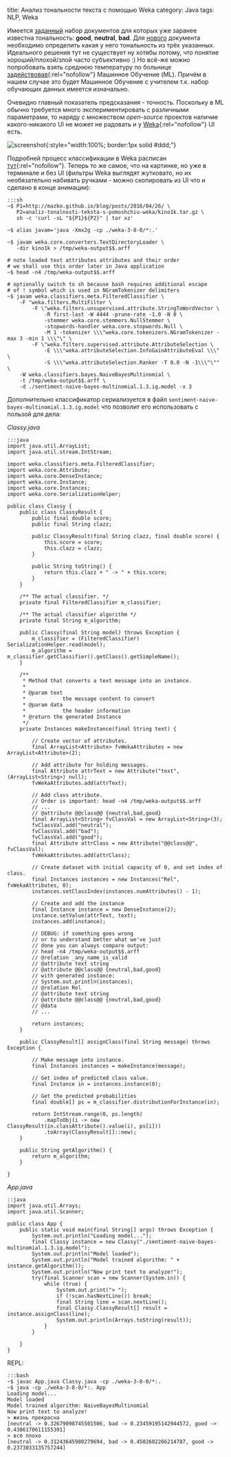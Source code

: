 title: Анализ тональности текста с помощью Weka
category: Java
tags: NLP, Weka


Имеется [заданный]({attach}kino1k.tar.gz) набор документов для которых уже заранее известна тональность: **good**, **neutral**, **bad**. Для [нового](http://ole.in.ua/) документа необходимо определить какая у него тональность из трёх указанных.
Идеального решения тут не существует ну хотябы потому, что понятие хороший/плохой/злой часто субъективно :) Но всё-же можно попробовать взять среднюю температуру по больнице [задействовав](https://habrahabr.ru/post/149605/){:rel="nofollow"} Машинное Обучение (ML). Причём в нашем случае это будет Машинное Обучение с учителем т.к. набор обучающих данных имеется изначально.

Очевидно главный показатель предсказания - точность. Поскольку в ML обычно требуется много экспериментировать с различными параметрами, то наряду с множеством *open-source* проектов наличие какого-никакого UI не может не радовать и у [Weka](http://www.cs.waikato.ac.nz/ml/weka/){:rel="nofollow"} UI есть.

![screenshot]({attach}weka-ui.gif){:style="width:100%; border:1px solid #ddd;"}

Подробней процесс классификации в Weka расписан [тут](http://jmgomezhidalgo.blogspot.com/2013/01/text-mining-in-weka-chaining-filters.html){:rel="nofollow"}. Теперь то же самое, что на картинке, но уже в терминале и без UI (фильтры Weka выглядят жутковато, но их необязательно набивать ручками - можно скопировать из UI что и сделано в конце анимации):

    :::sh
    ~$ P1=http://mazko.github.io/blog/posts/2016/04/26/ \
       P2=analiz-tonalnosti-teksta-s-pomoshchiu-weka/kino1k.tar.gz \
       sh -c 'curl -sL "${P1}${P2}" | tar xz'

    ~$ alias javam='java -Xmx2g -cp ./weka-3-8-0/*:.'

    ~$ javam weka.core.converters.TextDirectoryLoader \
       -dir kino1k > /tmp/weka-output$$.arff

    # note loaded text attributes attributes and their order
    # we shall use this order later in Java application
    ~$ head -n4 /tmp/weka-output$$.arff

    # optionally switch to sh because bash requires additional escape
    # of ! symbol which is used in NGramTokenizer delimiters
    ~$ javam weka.classifiers.meta.FilteredClassifier \
        -F "weka.filters.MultiFilter \
            -F \"weka.filters.unsupervised.attribute.StringToWordVector \
                -R first-last -W 4444 -prune-rate -1.0 -N 0 \
                -stemmer weka.core.stemmers.NullStemmer \
                -stopwords-handler weka.core.stopwords.Null \
                -M 1 -tokenizer \\\"weka.core.tokenizers.NGramTokenizer -max 3 -min 1 \\\"\" \
            -F \"weka.filters.supervised.attribute.AttributeSelection \
                -E \\\"weka.attributeSelection.InfoGainAttributeEval \\\" \
                -S \\\"weka.attributeSelection.Ranker -T 0.0 -N -1\\\"\"" \
        -W weka.classifiers.bayes.NaiveBayesMultinomial \
        -t /tmp/weka-output$$.arff \
        -d ./sentiment-naive-bayes-multinomial.1.3.ig.model -x 3


Дополнительно классификатор сериализуется в файл ```sentiment-naive-bayes-multinomial.1.3.ig.model``` что позволит его использовать с пользой для дела:

*Classy.java*

    :::java
    import java.util.ArrayList;
    import java.util.stream.IntStream;

    import weka.classifiers.meta.FilteredClassifier;
    import weka.core.Attribute;
    import weka.core.DenseInstance;
    import weka.core.Instance;
    import weka.core.Instances;
    import weka.core.SerializationHelper;

    public class Classy {
        public class ClassyResult {
            public final double score;
            public final String clazz;

            public ClassyResult(final String clazz, final double score) {
                this.score = score;
                this.clazz = clazz;
            }

            public String toString() {
                return this.clazz + " -> " + this.score;
            }
        }

        /** The actual classifier. */
        private final FilteredClassifier m_classifier;

        /** The actual classifier algorithm */
        private final String m_algorithm;

        public Classy(final String model) throws Exception {
            m_classifier = (FilteredClassifier) SerializationHelper.read(model);
            m_algorithm = m_classifier.getClassifier().getClass().getSimpleName();
        }

        /**
         * Method that converts a text message into an instance.
         * 
         * @param text
         *            the message content to convert
         * @param data
         *            the header information
         * @return the generated Instance
         */
        private Instances makeInstance(final String text) {

            // Create vector of attributes.
            final ArrayList<Attribute> fvWekaAttributes = new ArrayList<Attribute>(2);

            // Add attribute for holding messages.
            final Attribute attrText = new Attribute("text", (ArrayList<String>) null);
            fvWekaAttributes.add(attrText);

            // Add class attribute.
            // Order is important: head -n4 /tmp/weka-output$$.arff
            // ...
            // @attribute @@class@@ {neutral,bad,good}
            final ArrayList<String> fvClassVal = new ArrayList<String>(3);
            fvClassVal.add("neutral");
            fvClassVal.add("bad");
            fvClassVal.add("good");
            final Attribute attrClass = new Attribute("@@class@@", fvClassVal);
            fvWekaAttributes.add(attrClass);

            // Create dataset with initial capacity of 0, and set index of class.
            final Instances instances = new Instances("Rel", fvWekaAttributes, 0);
            instances.setClassIndex(instances.numAttributes() - 1);

            // Create and add the instance
            final Instance instance = new DenseInstance(2);
            instance.setValue(attrText, text);
            instances.add(instance);

            // DEBUG: if something goes wrong 
            // or to understand better what we've just
            // done you can always compare output:
            // head -n4 /tmp/weka-output$$.arff
            // @relation _any_name_is_valid
            // @attribute text string
            // @attribute @@class@@ {neutral,bad,good}
            // with generated instance:
            // System.out.println(instances);
            // @relation Rel
            // @attribute text string
            // @attribute @@class@@ {neutral,bad,good}
            // @data
            // ...

            return instances;
        }

        public ClassyResult[] assignClass(final String message) throws Exception {

            // Make message into instance.
            final Instances instances = makeInstance(message);

            // Get index of predicted class value.
            final Instance in = instances.instance(0);

            // Get the predicted probabilities
            final double[] ps = m_classifier.distributionForInstance(in);

            return IntStream.range(0, ps.length)
                .mapToObj(i -> new ClassyResult(in.classAttribute().value(i), ps[i]))
                .toArray(ClassyResult[]::new);
        }

        public String getAlgorithm() {
            return m_algorithm;
        }

    }

*App.java*

    ::java
    import java.util.Arrays;
    import java.util.Scanner;

    public class App { 
        public static void main(final String[] args) throws Exception {
            System.out.println("Loading model...");
            final Classy instance = new Classy("./sentiment-naive-bayes-multinomial.1.3.ig.model");
            System.out.println("Model loaded");
            System.out.println("Model trained algorithm: " + instance.getAlgorithm());
            System.out.println("Now print text to analyze!");
            try(final Scanner scan = new Scanner(System.in)) {
                while (true) {
                    System.out.print("> ");
                    if (!scan.hasNextLine()) break;
                    final String line = scan.nextLine();
                    final Classy.ClassyResult[] result = instance.assignClass(line);
                    System.out.println(Arrays.toString(result));
                }
            }

        } 
    }

REPL:

    :::bash
    ~$ javac App.java Classy.java -cp ./weka-3-8-0/*:.
    ~$ java -cp ./weka-3-8-0/*:. App
    Loading model...
    Model loaded
    Model trained algorithm: NaiveBayesMultinomial
    Now print text to analyze!
    > жизнь прекрасна
    [neutral -> 0.32679098745501506, bad -> 0.23459195142944572, good -> 0.4386170611155391]
    > всё плохо
    [neutral -> 0.31243645980279694, bad -> 0.4502602266214787, good -> 0.2373033135757244]
